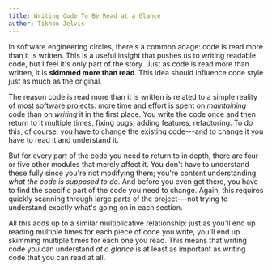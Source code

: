 ```yaml
---
title: Writing Code To Be Read at a Glance
author: Tikhon Jelvis
---
```


In software engineering circles, there's a common adage: code is read more than it is written. This is a useful insight that pushes us to writing readable code, but I feel it's only part of the story. Just as code is read more than written, it is **skimmed more than read**. This idea should influence code style just as much as the original.

The reason code is read more than it is written is related to a simple reality of most software projects: more time and effort is spent on *maintaining* code than on *writing* it in the first place. You write the code once and then return to it multiple times, fixing bugs, adding features, refactoring. To do this, of course, you have to change the existing code---and to change it you have to read it and understand it.

But for every part of the code you need to return to in depth, there are four or five other modules that merely affect it. You don't have to understand these fully since you're not modifying them; you're content understanding *what the code is supposed to do*. And before you even get there, you have to find the specific part of the code you need to change. Again, this requires quickly scanning through large parts of the project---not trying to understand exactly what's going on in each section.

All this adds up to a similar multiplicative relationship: just as you'll end up reading multiple times for each piece of code you write, you'll end up skimming multiple times for each one you read. This means that writing code you can understand *at a glance* is at least as important as writing code that you can read at all.
